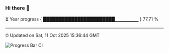 ### Hi there 👋

⏳ Year progress { ███████████████████████▁▁▁▁▁▁▁ } 77.71 %

---

⏰ Updated on Sat, 11 Oct 2025 15:36:44 GMT

![Progress Bar CI](https://github.com/IshwaranRudhara/GIT-ACTION/workflows/Progress%20Bar%20CI/badge.svg)
